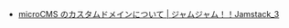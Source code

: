 - [microCMS のカスタムドメインについて \| ジャムジャム！！Jamstack_3](https://lambdasawa.github.io/slide/jamjamjamstack-3/)
